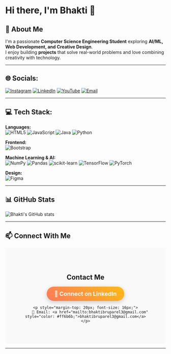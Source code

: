 
# Hi there, I'm Bhakti 👋

## 🚀 About Me
I'm a passionate **Computer Science Engineering Student** exploring **AI/ML, Web Development, and Creative Design**.  
I enjoy building **projects** that solve real-world problems and love combining creativity with technology.  


---

## 🌐 Socials:
[![Instagram](https://img.shields.io/badge/Instagram-%23E4405F.svg?logo=Instagram&logoColor=white)](https://instagram.com/yourusername)
[![LinkedIn](https://img.shields.io/badge/LinkedIn-%230077B5.svg?logo=linkedin&logoColor=white)](https://linkedin.com/in/yourusername)
[![YouTube](https://img.shields.io/badge/YouTube-%23FF0000.svg?logo=YouTube&logoColor=white)](https://youtube.com/@yourchannel)
[![Email](https://img.shields.io/badge/Email-D14836?logo=gmail&logoColor=white)](mailto:youremail@gmail.com)

---

## 💻 Tech Stack:

**Languages:**  
![HTML5](https://img.shields.io/badge/HTML5-E34F26?style=for-the-badge&logo=html5&logoColor=white) 
![JavaScript](https://img.shields.io/badge/JavaScript-F7DF1E?style=for-the-badge&logo=javascript&logoColor=black)
![Java](https://img.shields.io/badge/Java-ED8B00?style=for-the-badge&logo=openjdk&logoColor=white)
![Python](https://img.shields.io/badge/Python-3776AB?style=for-the-badge&logo=python&logoColor=white)

**Frontend:**  
![Bootstrap](https://img.shields.io/badge/Bootstrap-563D7C?style=for-the-badge&logo=bootstrap&logoColor=white)  

**Machine Learning & AI:**  
![NumPy](https://img.shields.io/badge/NumPy-013243?style=for-the-badge&logo=numpy&logoColor=white)
![Pandas](https://img.shields.io/badge/Pandas-150458?style=for-the-badge&logo=pandas&logoColor=white)
![scikit-learn](https://img.shields.io/badge/Scikit%20Learn-F7931E?style=for-the-badge&logo=scikit-learn&logoColor=white)
![TensorFlow](https://img.shields.io/badge/TensorFlow-FF6F00?style=for-the-badge&logo=tensorflow&logoColor=white)
![PyTorch](https://img.shields.io/badge/PyTorch-EE4C2C?style=for-the-badge&logo=pytorch&logoColor=white)  

**Design:**  
![Figma](https://img.shields.io/badge/Figma-F24E1E?style=for-the-badge&logo=figma&logoColor=white)  

---

## 📊 GitHub Stats
![Bhakti's GitHub stats](https://github-readme-stats.vercel.app/api?username=YOUR_GITHUB_USERNAME&show_icons=true&theme=radical)

---

## 📫 Connect With Me

<!-- Contact Section -->
<section id="contact" style="text-align:center; padding: 50px; background: #f9f9f9;">
    <h2>Contact Me</h2>
    <a href="https://www.linkedin.com/in/bhakti-ruparel" target="_blank" 
       style="
            display: inline-block;
            padding: 12px 24px;
            font-size: 18px;
            font-weight: bold;
            color: white;
            text-decoration: none;
            border-radius: 30px;
            background: linear-gradient(45deg, #ff6b6b, #ffcc00, #4facfe);
            background-size: 300% 300%;
            animation: gradientMove 5s ease infinite;
            box-shadow: 0 4px 15px rgba(0,0,0,0.2);
       ">
        💼 Connect on LinkedIn
    </a>

    <p style="margin-top: 20px; font-size: 16px;">
        📧 Email: <a href="mailto:bhaktibruparel3@gmail.com" style="color: #ff6b6b;">bhaktibruparel3@gmail.com</a>
    </p>
</section>

<style>
@keyframes gradientMove {
    0% { background-position: 0% 50%; }
    50% { background-position: 100% 50%; }
    100% { background-position: 0% 50%; }
}
</style>





---
